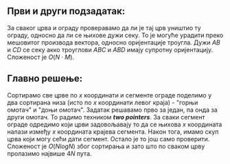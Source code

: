 ﻿## Први и други подзадатак:
За сваког црва и ограду проверавамо да ли је тај црв уништио ту ограду, односно да ли се њихове дужи секу. То је могуће урадити преко мешовитог производа вектора, односно оријентације троугла. Дужи $AB$ и $CD$ се секу акко троуглови $ABC$ и $ABD$ имају супротну оријентацију. Сложеност је $O(N\cdot M)$.

## Главно решење:
Сортирамо све црве по $x$ координати и сегменте ограде поделимо у два сортирана низа (исто по $x$ координати левог краја) - "горњи омотач" и "доњи омотач". Задатак решавамо прво за један, па онда за други омотач. То радимо техником ***two pointers***. За сваки сегмент ограде одредимо који црви задовољавају то да се њихова $x$ координата налази између $x$ координата крајева сегмента. Након тога, имамо скуп црва који могу сећи дати сегмент. Остало је то још само проверити. Сложеност је $O(NlogN)$ због сортирања и зато што по сваком црву пролазимо највише $4N$ пута.


